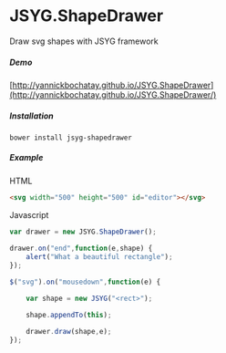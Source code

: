 # JSYG.ShapeDrawer
Draw svg shapes with JSYG framework

##### Demo
[http://yannickbochatay.github.io/JSYG.ShapeDrawer](http://yannickbochatay.github.io/JSYG.ShapeDrawer/)

##### Installation
```shell
bower install jsyg-shapedrawer
```


##### Example

HTML
```html
<svg width="500" height="500" id="editor"></svg>
```

Javascript
```javascript
var drawer = new JSYG.ShapeDrawer();
        
drawer.on("end",function(e,shape) {
    alert("What a beautiful rectangle");
});

$("svg").on("mousedown",function(e) {

    var shape = new JSYG("<rect>");

    shape.appendTo(this);

    drawer.draw(shape,e);
});
```
